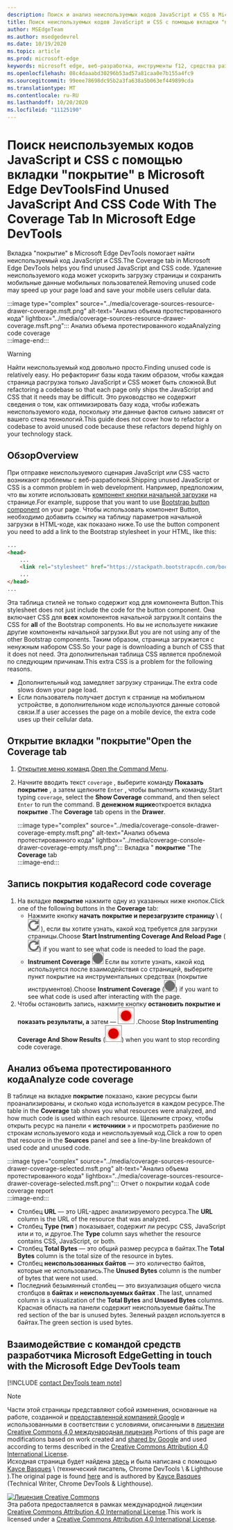 ```yaml
---
description: Поиск и анализ неиспользуемых кодов JavaScript и CSS в Microsoft Edge DevTools.
title: Поиск неиспользуемых кодов JavaScript и CSS с помощью вкладки "покрытие" в Microsoft Edge DevTools
author: MSEdgeTeam
ms.author: msedgedevrel
ms.date: 10/19/2020
ms.topic: article
ms.prod: microsoft-edge
keywords: microsoft edge, веб-разработка, инструменты f12, средства разработчика
ms.openlocfilehash: 08c4daaabd30296b53ad57a81caa0e7b155a4fc9
ms.sourcegitcommit: 99eee78698dc95b2a3fa638a5b063ef449899cda
ms.translationtype: MT
ms.contentlocale: ru-RU
ms.lasthandoff: 10/20/2020
ms.locfileid: "11125190"
---
```

<!-- Copyright Kayce Basques 

   Licensed under the Apache License, Version 2.0 (the "License");
   you may not use this file except in compliance with the License.
   You may obtain a copy of the License at

       https://www.apache.org/licenses/LICENSE-2.0

   Unless required by applicable law or agreed to in writing, software
   distributed under the License is distributed on an "AS IS" BASIS,
   WITHOUT WARRANTIES OR CONDITIONS OF ANY KIND, either express or implied.
   See the License for the specific language governing permissions and
   limitations under the License.  -->

# <span data-ttu-id="63f08-104">Поиск неиспользуемых кодов JavaScript и CSS с помощью вкладки "покрытие" в Microsoft Edge DevTools</span><span class="sxs-lookup"><span data-stu-id="63f08-104">Find Unused JavaScript And CSS Code With The Coverage Tab In Microsoft Edge DevTools</span></span>  

<span data-ttu-id="63f08-105">Вкладка "покрытие" в Microsoft Edge DevTools помогает найти неиспользуемый код JavaScript и CSS.</span><span class="sxs-lookup"><span data-stu-id="63f08-105">The Coverage tab in Microsoft Edge DevTools helps you find unused JavaScript and CSS code.</span></span>  <span data-ttu-id="63f08-106">Удаление неиспользуемого кода может ускорить загрузку страницы и сохранить мобильные данные мобильных пользователей.</span><span class="sxs-lookup"><span data-stu-id="63f08-106">Removing unused code may speed up your page load and save your mobile users cellular data.</span></span>  

:::image type="complex" source="../media/coverage-sources-resource-drawer-coverage.msft.png" alt-text="Анализ объема протестированного кода" lightbox="../media/coverage-sources-resource-drawer-coverage.msft.png":::
   <span data-ttu-id="63f08-108">Анализ объема протестированного кода</span><span class="sxs-lookup"><span data-stu-id="63f08-108">Analyzing code coverage</span></span>  
:::image-end:::  

> [!WARNING]
> <span data-ttu-id="63f08-109">Найти неиспользуемый код довольно просто.</span><span class="sxs-lookup"><span data-stu-id="63f08-109">Finding unused code is relatively easy.</span></span>  <span data-ttu-id="63f08-110">Но рефакторинг базы кода таким образом, чтобы каждая страница расгрузка только JavaScript и CSS может быть сложной.</span><span class="sxs-lookup"><span data-stu-id="63f08-110">But refactoring a codebase so that each page only ships the JavaScript and CSS that it needs may be difficult.</span></span>  <span data-ttu-id="63f08-111">Это руководство не содержит сведения о том, как оптимизировать базу кода, чтобы избежать неиспользуемого кода, поскольку эти данные фактов сильно зависят от вашего стека технологий.</span><span class="sxs-lookup"><span data-stu-id="63f08-111">This guide does not cover how to refactor a codebase to avoid unused code because these refactors depend highly on your technology stack.</span></span>  

## <span data-ttu-id="63f08-112">Обзор</span><span class="sxs-lookup"><span data-stu-id="63f08-112">Overview</span></span>  

<span data-ttu-id="63f08-113">При отправке неиспользуемого сценария JavaScript или CSS часто возникают проблемы с веб-разработкой.</span><span class="sxs-lookup"><span data-stu-id="63f08-113">Shipping unused JavaScript or CSS is a common problem in web development.</span></span>  <span data-ttu-id="63f08-114">Например, предположим, что вы хотите использовать [компонент кнопки начальной загрузки][BootstrapButtons] на странице.</span><span class="sxs-lookup"><span data-stu-id="63f08-114">For example, suppose that you want to use [Bootstrap button component][BootstrapButtons] on your page.</span></span>  <span data-ttu-id="63f08-115">Чтобы использовать компонент Button, необходимо добавить ссылку на таблицу параметров начальной загрузки в HTML-коде, как показано ниже.</span><span class="sxs-lookup"><span data-stu-id="63f08-115">To use the button component you need to add a link to the Bootstrap stylesheet in your HTML, like this:</span></span>  

```html
...
<head>
    ...
    <link rel="stylesheet" href="https://stackpath.bootstrapcdn.com/bootstrap/4.3.1/css/bootstrap.min.css" integrity="sha384-ggOyR0iXCbMQv3Xipma34MD+dH/1fQ784/j6cY/iJTQUOhcWr7x9JvoRxT2MZw1T" crossorigin="anonymous">
    ...
</head>
...
```  

<span data-ttu-id="63f08-116">Эта таблица стилей не только содержит код для компонента Button.</span><span class="sxs-lookup"><span data-stu-id="63f08-116">This stylesheet does not just include the code for the button component.</span></span>  <span data-ttu-id="63f08-117">Она включает CSS для **всех** компонентов начальной загрузки.</span><span class="sxs-lookup"><span data-stu-id="63f08-117">It contains the CSS for **all** of the Bootstrap components.</span></span>  <span data-ttu-id="63f08-118">Но вы не используете никакие другие компоненты начальной загрузки.</span><span class="sxs-lookup"><span data-stu-id="63f08-118">But you are not using any of the other Bootstrap components.</span></span>  <span data-ttu-id="63f08-119">Таким образом, страница загружается с ненужным набором CSS.</span><span class="sxs-lookup"><span data-stu-id="63f08-119">So your page is downloading a bunch of CSS that it does not need.</span></span>  <span data-ttu-id="63f08-120">Эта дополнительная таблица CSS является проблемой по следующим причинам.</span><span class="sxs-lookup"><span data-stu-id="63f08-120">This extra CSS is a problem for the following reasons.</span></span>  

*   <span data-ttu-id="63f08-121">Дополнительный код замедляет загрузку страницы.</span><span class="sxs-lookup"><span data-stu-id="63f08-121">The extra code slows down your page load.</span></span>  <!--See [Render-Blocking CSS][render].  -->  
*   <span data-ttu-id="63f08-122">Если пользователь получает доступ к странице на мобильном устройстве, в дополнительном коде используются данные сотовой связи.</span><span class="sxs-lookup"><span data-stu-id="63f08-122">If a user accesses the page on a mobile device, the extra code uses up their cellular data.</span></span>  
    
<!--[render]: /web/fundamentals/performance/critical-rendering-path/render-blocking-css  -->  

## <span data-ttu-id="63f08-123">Открытие вкладки "покрытие"</span><span class="sxs-lookup"><span data-stu-id="63f08-123">Open the Coverage tab</span></span>  

1.  <span data-ttu-id="63f08-124">[Открытие меню команд][DevToolsCommandMenu].</span><span class="sxs-lookup"><span data-stu-id="63f08-124">[Open the Command Menu][DevToolsCommandMenu].</span></span>  
1.  <span data-ttu-id="63f08-125">Начните вводить текст `coverage` , выберите команду **Показать покрытие** , а затем щелкните `Enter` , чтобы выполнить команду.</span><span class="sxs-lookup"><span data-stu-id="63f08-125">Start typing `coverage`, select the **Show Coverage** command, and then select `Enter` to run the command.</span></span>  <span data-ttu-id="63f08-126">В **денежном ящике**откроется вкладка **покрытие** .</span><span class="sxs-lookup"><span data-stu-id="63f08-126">The **Coverage** tab opens in the **Drawer**.</span></span>  

    :::image type="complex" source="../media/coverage-console-drawer-coverage-empty.msft.png" alt-text="Анализ объема протестированного кода" lightbox="../media/coverage-console-drawer-coverage-empty.msft.png":::
       <span data-ttu-id="63f08-128">Вкладка " **покрытие** "</span><span class="sxs-lookup"><span data-stu-id="63f08-128">The **Coverage** tab</span></span>  
    :::image-end:::  
    
## <span data-ttu-id="63f08-129">Запись покрытия кода</span><span class="sxs-lookup"><span data-stu-id="63f08-129">Record code coverage</span></span>  

1.  <span data-ttu-id="63f08-130">На вкладке **покрытие** нажмите одну из указанных ниже кнопок.</span><span class="sxs-lookup"><span data-stu-id="63f08-130">Click one of the following buttons in the **Coverage** tab:</span></span>  
    *   <span data-ttu-id="63f08-131">Нажмите кнопку **начать покрытие и перезагрузите страницу** \ ( ![ Запуск инструментированного покрытия и перезагрузка страницы ][ImageReloadIcon] \), если вы хотите узнать, какой код требуется для загрузки страницы.</span><span class="sxs-lookup"><span data-stu-id="63f08-131">Choose **Start Instrumenting Coverage And Reload Page** \(![Start Instrumenting Coverage And Reload Page][ImageReloadIcon]\) if you want to see what code is needed to load the page.</span></span>  
    *   <span data-ttu-id="63f08-132">**Instrument Coverage** ![ ][ImageRecordIcon] Если вы хотите узнать, какой код используется после взаимодействия со страницей, выберите пункт покрытие на инструментальных средствах (покрытие инструментов).</span><span class="sxs-lookup"><span data-stu-id="63f08-132">Choose **Instrument Coverage** \(![Instrument Coverage][ImageRecordIcon]\) if you want to see what code is used after interacting with the page.</span></span>  
1.  <span data-ttu-id="63f08-133">Чтобы остановить запись, нажмите кнопку **остановить покрытие и показать результаты, а** затем — ![ остановить покрытие инструментирования и показать результаты ][ImageStopIcon] .</span><span class="sxs-lookup"><span data-stu-id="63f08-133">Choose **Stop Instrumenting Coverage And Show Results** \(![Stop Instrumenting Coverage And Show Results][ImageStopIcon]\) when you want to stop recording code coverage.</span></span>  
    
## <span data-ttu-id="63f08-134">Анализ объема протестированного кода</span><span class="sxs-lookup"><span data-stu-id="63f08-134">Analyze code coverage</span></span>  

<span data-ttu-id="63f08-135">В таблице на вкладке **покрытие** показано, какие ресурсы были проанализированы, и сколько кода используется в каждом ресурсе.</span><span class="sxs-lookup"><span data-stu-id="63f08-135">The table in the **Coverage** tab shows you what resources were analyzed, and how much code is used within each resource.</span></span>  <span data-ttu-id="63f08-136">Щелкните строку, чтобы открыть ресурс на панели « **источники** » и просмотреть разбиение по строкам используемого кода и неиспользуемый код.</span><span class="sxs-lookup"><span data-stu-id="63f08-136">Click a row to open that resource in the **Sources** panel and see a line-by-line breakdown of used code and unused code.</span></span>  

:::image type="complex" source="../media/coverage-sources-resource-drawer-coverage-selected.msft.png" alt-text="Анализ объема протестированного кода" lightbox="../media/coverage-sources-resource-drawer-coverage-selected.msft.png":::
   <span data-ttu-id="63f08-138">Отчет о покрытии кода</span><span class="sxs-lookup"><span data-stu-id="63f08-138">A code coverage report</span></span>  
:::image-end:::  

*   <span data-ttu-id="63f08-139">Столбец **URL** — это URL-адрес анализируемого ресурса.</span><span class="sxs-lookup"><span data-stu-id="63f08-139">The **URL** column is the URL of the resource that was analyzed.</span></span>  
*   <span data-ttu-id="63f08-140">Столбец **Type (тип** ) показывает, содержит ли ресурс CSS, JavaScript или и то, и другое.</span><span class="sxs-lookup"><span data-stu-id="63f08-140">The **Type** column says whether the resource contains CSS, JavaScript, or both.</span></span>  
*   <span data-ttu-id="63f08-141">Столбец **Total Bytes** — это общий размер ресурса в байтах.</span><span class="sxs-lookup"><span data-stu-id="63f08-141">The **Total Bytes** column is the total size of the resource in bytes.</span></span>  
*   <span data-ttu-id="63f08-142">Столбец **неиспользованных байтов** — это количество байтов, которые не использовались.</span><span class="sxs-lookup"><span data-stu-id="63f08-142">The **Unused Bytes** column is the number of bytes that were not used.</span></span>  
*   <span data-ttu-id="63f08-143">Последний безымянный столбец — это визуализация общего числа столбцов в **байтах** и **неиспользуемых байтах** .</span><span class="sxs-lookup"><span data-stu-id="63f08-143">The last, unnamed column is a visualization of the **Total Bytes** and **Unused Bytes** columns.</span></span>  <span data-ttu-id="63f08-144">Красная область на панели содержит неиспользуемые байты.</span><span class="sxs-lookup"><span data-stu-id="63f08-144">The red section of the bar is unused bytes.</span></span>  <span data-ttu-id="63f08-145">Зеленый раздел используется в байтах.</span><span class="sxs-lookup"><span data-stu-id="63f08-145">The green section is used bytes.</span></span>  
    
## <span data-ttu-id="63f08-146">Взаимодействие с командой средств разработчика Microsoft Edge</span><span class="sxs-lookup"><span data-stu-id="63f08-146">Getting in touch with the Microsoft Edge DevTools team</span></span>  

[!INCLUDE [contact DevTools team note](../includes/contact-devtools-team-note.md)]  

<!-- image links -->  

[ImageReloadIcon]: ../media/reload-icon.msft.png  
[ImageRecordIcon]: ../media/record-icon.msft.png  
[ImageStopIcon]: ../media/stop-icon.msft.png  

<!-- links -->  

[DevToolsCommandMenu]: ../command-menu/index.md "Выполнение команд с помощью командного меню Microsoft Edge DevTools | Документы Microsoft"  

[BootstrapButtons]: https://getbootstrap.com/docs/4.3/components/buttons "Кнопки для загрузки"  

> [!NOTE]
> <span data-ttu-id="63f08-149">Части этой страницы представляют собой изменения, основанные на работе, созданной и [предоставленной компанией Google][GoogleSitePolicies] и использованными в соответствии с условиями, описанными в [лицензии Creative Commons 4,0 международная лицензия][CCA4IL].</span><span class="sxs-lookup"><span data-stu-id="63f08-149">Portions of this page are modifications based on work created and [shared by Google][GoogleSitePolicies] and used according to terms described in the [Creative Commons Attribution 4.0 International License][CCA4IL].</span></span>  
> <span data-ttu-id="63f08-150">Исходная страница будет найдена [здесь](https://developers.google.com/web/tools/chrome-devtools/coverage/index) и была написана с помощью [Kayce Basques][KayceBasques] \ (технический писатель, Chrome DevTools \ & Lighthouse \).</span><span class="sxs-lookup"><span data-stu-id="63f08-150">The original page is found [here](https://developers.google.com/web/tools/chrome-devtools/coverage/index) and is authored by [Kayce Basques][KayceBasques] \(Technical Writer, Chrome DevTools \& Lighthouse\).</span></span>  

[![Лицензия Creative Commons][CCby4Image]][CCA4IL]  
<span data-ttu-id="63f08-152">Эта работа предоставляется в рамках международной лицензии [Creative Commons Attribution 4.0 International License][CCA4IL].</span><span class="sxs-lookup"><span data-stu-id="63f08-152">This work is licensed under a [Creative Commons Attribution 4.0 International License][CCA4IL].</span></span>  

[CCA4IL]: https://creativecommons.org/licenses/by/4.0  
[CCby4Image]: https://i.creativecommons.org/l/by/4.0/88x31.png  
[GoogleSitePolicies]: https://developers.google.com/terms/site-policies  
[KayceBasques]: https://developers.google.com/web/resources/contributors/kaycebasques  
